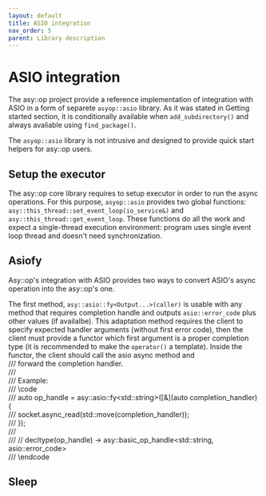 ```yaml
---
layout: default
title: ASIO integration
nav_order: 5
parent: Library description
---
```

# ASIO integration
The asy::op project provide a reference implementation of integration with ASIO in a form of separete `asyop::asio` library. As it was stated in Getting started section, it is conditionally available when `add_subdirectory()` and always avaliable using `find_package()`.

The `asyop::asio` library is not intrusive and designed to provide quick start helpers for asy::op users.

## Setup the executor
The asy::op core library requires to setup executor in order to run the async operations. For this purpose, `asyop::asio` provides two global functions: `asy::this_thread::set_event_loop(io_service&)` and `asy::this_thread::get_event_loop`. These functions do all the work and expect a single-thread execution environment: program uses single event loop thread and doesn't need synchronization.

## Asiofy
Asy::op's integration with ASIO provides two ways to convert ASIO's async operation into the asy::op's one.

The first method, `asy::asio::fy<Output...>(caller)` is usable with any method that requires completion handle and outputs `asio::error_code` plus other values (if availalbe). This adaptation method requires the client to specify expected handler arguments (without first error code),  then the client must provide a functor which first argument is a proper completion type (it is recommended to make the `operator()` a template). Inside the functor, the client should call the asio async method and  
/// forward the completion handler.  
///  
/// Example:  
/// \code  
/// auto op_handle = asy::asio::fy&lt;std::string&gt;([&](auto completion_handler){  
///    socket.async_read(std::move(completion_handler));  
/// });  
///  
/// // decltype(op_handle) -> asy::basic_op_handle&lt;std::string, asio::error_code&gt;  
/// \endcode

## Sleep

<!--stackedit_data:
eyJoaXN0b3J5IjpbMTA0MjI0NTgyNywtMjA5NTQwMTMxM119
-->